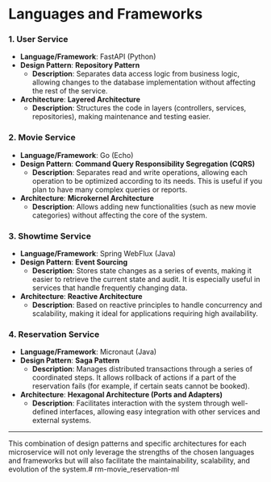# Languages and Frameworks

### 1. **User Service**
- **Language/Framework**: FastAPI (Python)
- **Design Pattern**: **Repository Pattern**
  - **Description**: Separates data access logic from business logic, allowing changes to the database implementation without affecting the rest of the service.
- **Architecture**: **Layered Architecture**
  - **Description**: Structures the code in layers (controllers, services, repositories), making maintenance and testing easier.

### 2. **Movie Service**
- **Language/Framework**: Go (Echo)
- **Design Pattern**: **Command Query Responsibility Segregation (CQRS)**
  - **Description**: Separates read and write operations, allowing each operation to be optimized according to its needs. This is useful if you plan to have many complex queries or reports.
- **Architecture**: **Microkernel Architecture**
  - **Description**: Allows adding new functionalities (such as new movie categories) without affecting the core of the system.

### 3. **Showtime Service**
- **Language/Framework**: Spring WebFlux (Java)
- **Design Pattern**: **Event Sourcing**
  - **Description**: Stores state changes as a series of events, making it easier to retrieve the current state and audit. It is especially useful in services that handle frequently changing data.
- **Architecture**: **Reactive Architecture**
  - **Description**: Based on reactive principles to handle concurrency and scalability, making it ideal for applications requiring high availability.

### 4. **Reservation Service**
- **Language/Framework**: Micronaut (Java)
- **Design Pattern**: **Saga Pattern**
  - **Description**: Manages distributed transactions through a series of coordinated steps. It allows rollback of actions if a part of the reservation fails (for example, if certain seats cannot be booked).
- **Architecture**: **Hexagonal Architecture (Ports and Adapters)**
  - **Description**: Facilitates interaction with the system through well-defined interfaces, allowing easy integration with other services and external systems.

---

This combination of design patterns and specific architectures for each microservice will not only leverage the strengths of the chosen languages and frameworks but will also facilitate the maintainability, scalability, and evolution of the system.# rm-movie_reservation-ml
